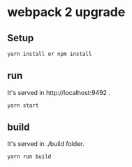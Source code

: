 # webpack 2 upgrade

## Setup
```sh
yarn install or npm install
```

## run
It's served in http://localhost:9492 .
```sh
yarn start
```


## build
It's served in ./build folder.
```sh
yarn run build
```
